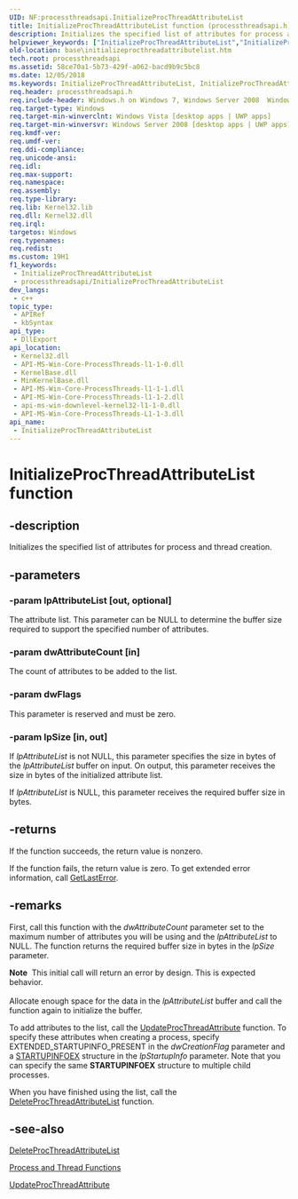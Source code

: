 ```yaml
---
UID: NF:processthreadsapi.InitializeProcThreadAttributeList
title: InitializeProcThreadAttributeList function (processthreadsapi.h)
description: Initializes the specified list of attributes for process and thread creation.
helpviewer_keywords: ["InitializeProcThreadAttributeList","InitializeProcThreadAttributeList function","base.initializeprocthreadattributelist","processthreadsapi/InitializeProcThreadAttributeList","winbase/InitializeProcThreadAttributeList"]
old-location: base\initializeprocthreadattributelist.htm
tech.root: processthreadsapi
ms.assetid: 58ce70a1-5b73-429f-a062-bacd9b9c5bc8
ms.date: 12/05/2018
ms.keywords: InitializeProcThreadAttributeList, InitializeProcThreadAttributeList function, base.initializeprocthreadattributelist, processthreadsapi/InitializeProcThreadAttributeList, winbase/InitializeProcThreadAttributeList
req.header: processthreadsapi.h
req.include-header: Windows.h on Windows 7, Windows Server 2008  Windows Server 2008 R2
req.target-type: Windows
req.target-min-winverclnt: Windows Vista [desktop apps | UWP apps]
req.target-min-winversvr: Windows Server 2008 [desktop apps | UWP apps]
req.kmdf-ver: 
req.umdf-ver: 
req.ddi-compliance: 
req.unicode-ansi: 
req.idl: 
req.max-support: 
req.namespace: 
req.assembly: 
req.type-library: 
req.lib: Kernel32.lib
req.dll: Kernel32.dll
req.irql: 
targetos: Windows
req.typenames: 
req.redist: 
ms.custom: 19H1
f1_keywords:
 - InitializeProcThreadAttributeList
 - processthreadsapi/InitializeProcThreadAttributeList
dev_langs:
 - c++
topic_type:
 - APIRef
 - kbSyntax
api_type:
 - DllExport
api_location:
 - Kernel32.dll
 - API-MS-Win-Core-ProcessThreads-l1-1-0.dll
 - KernelBase.dll
 - MinKernelBase.dll
 - API-MS-Win-Core-ProcessThreads-l1-1-1.dll
 - API-MS-Win-Core-ProcessThreads-l1-1-2.dll
 - api-ms-win-downlevel-kernel32-l1-1-0.dll
 - API-MS-Win-Core-ProcessThreads-L1-1-3.dll
api_name:
 - InitializeProcThreadAttributeList
---
```


# InitializeProcThreadAttributeList function


## -description

Initializes the specified list of attributes for process and thread creation.

## -parameters

### -param lpAttributeList [out, optional]

The attribute list. This parameter can be NULL to determine the buffer size required to support the specified number of attributes.

### -param dwAttributeCount [in]

The count of attributes to be added to the list.

### -param dwFlags

This parameter is reserved and must be zero.

### -param lpSize [in, out]

If <i>lpAttributeList</i> is not NULL, this parameter specifies the size in bytes of the <i>lpAttributeList</i> buffer on input. On output, this parameter receives the size in bytes of the initialized attribute list. 

If <i>lpAttributeList</i> is NULL, this parameter receives the required buffer size in bytes.

## -returns

If the function succeeds, the return value is nonzero.

If the function fails, the return value is zero. To get extended error information, call 
<a href="/windows/desktop/api/errhandlingapi/nf-errhandlingapi-getlasterror">GetLastError</a>.

## -remarks

First, call this function with the <i>dwAttributeCount</i> parameter set to the maximum number of attributes you will be using and the <i>lpAttributeList</i> to NULL. The function returns the required buffer size in bytes in the <i>lpSize</i> parameter. 

<div class="alert"><b>Note</b>  This initial call will return an error by design. This is expected behavior.</div>
<div> </div>
Allocate enough space for the data in the <i>lpAttributeList</i> buffer and call the function again to initialize the buffer.

To add attributes to the list, call the <a href="/windows/desktop/api/processthreadsapi/nf-processthreadsapi-updateprocthreadattribute">UpdateProcThreadAttribute</a> function. To specify these attributes when creating a process, specify EXTENDED_STARTUPINFO_PRESENT in the <i>dwCreationFlag</i> parameter and a <a href="/windows/desktop/api/winbase/ns-winbase-startupinfoexa">STARTUPINFOEX</a> structure in the <i>lpStartupInfo</i> parameter. Note that you can specify the same <b>STARTUPINFOEX</b> structure to multiple child processes.

When you have finished using the list, call the <a href="/windows/desktop/api/processthreadsapi/nf-processthreadsapi-deleteprocthreadattributelist">DeleteProcThreadAttributeList</a> function.

## -see-also

<a href="/windows/desktop/api/processthreadsapi/nf-processthreadsapi-deleteprocthreadattributelist">DeleteProcThreadAttributeList</a>



<a href="/windows/desktop/ProcThread/process-and-thread-functions">Process and Thread Functions</a>



<a href="/windows/desktop/api/processthreadsapi/nf-processthreadsapi-updateprocthreadattribute">UpdateProcThreadAttribute</a>